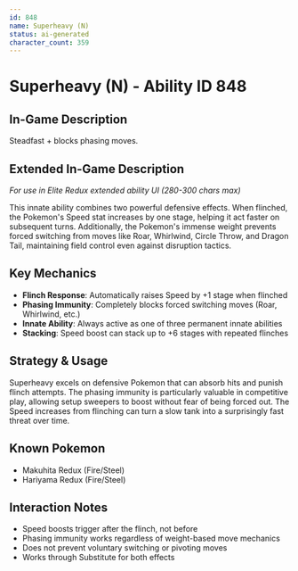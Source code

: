 ```yaml
---
id: 848
name: Superheavy (N)
status: ai-generated
character_count: 359
---
```


# Superheavy (N) - Ability ID 848

## In-Game Description
Steadfast + blocks phasing moves.

## Extended In-Game Description
*For use in Elite Redux extended ability UI (280-300 chars max)*

This innate ability combines two powerful defensive effects. When flinched, the Pokemon's Speed stat increases by one stage, helping it act faster on subsequent turns. Additionally, the Pokemon's immense weight prevents forced switching from moves like Roar, Whirlwind, Circle Throw, and Dragon Tail, maintaining field control even against disruption tactics.

## Key Mechanics
- **Flinch Response**: Automatically raises Speed by +1 stage when flinched
- **Phasing Immunity**: Completely blocks forced switching moves (Roar, Whirlwind, etc.)
- **Innate Ability**: Always active as one of three permanent innate abilities
- **Stacking**: Speed boost can stack up to +6 stages with repeated flinches

## Strategy & Usage
Superheavy excels on defensive Pokemon that can absorb hits and punish flinch attempts. The phasing immunity is particularly valuable in competitive play, allowing setup sweepers to boost without fear of being forced out. The Speed increases from flinching can turn a slow tank into a surprisingly fast threat over time.

## Known Pokemon
- Makuhita Redux (Fire/Steel)
- Hariyama Redux (Fire/Steel)

## Interaction Notes
- Speed boosts trigger after the flinch, not before
- Phasing immunity works regardless of weight-based move mechanics
- Does not prevent voluntary switching or pivoting moves
- Works through Substitute for both effects